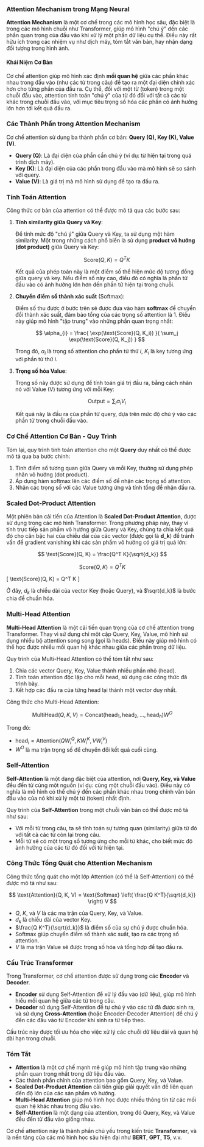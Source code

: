 ### **Attention Mechanism trong Mạng Neural**

**Attention Mechanism** là một cơ chế trong các mô hình học sâu, đặc biệt là trong các mô hình chuỗi như Transformer, giúp mô hình "chú ý" đến các phần quan trọng của đầu vào khi xử lý một phần dữ liệu cụ thể. Điều này rất hữu ích trong các nhiệm vụ như dịch máy, tóm tắt văn bản, hay nhận dạng đối tượng trong hình ảnh.

#### **Khái Niệm Cơ Bản**

Cơ chế attention giúp mô hình xác định **mối quan hệ** giữa các phần khác nhau trong đầu vào (như các từ trong câu) để tạo ra một đại diện chính xác hơn cho từng phần của đầu ra. Cụ thể, đối với một từ (token) trong một chuỗi đầu vào, attention tính toán "chú ý" của từ đó đối với tất cả các từ khác trong chuỗi đầu vào, với mục tiêu trọng số hóa các phần có ảnh hưởng lớn hơn tới kết quả đầu ra.

### **Các Thành Phần trong Attention Mechanism**

Cơ chế attention sử dụng ba thành phần cơ bản: **Query (Q), Key (K), Value (V)**.

- **Query (Q)**: Là đại diện của phần cần chú ý (ví dụ: từ hiện tại trong quá trình dịch máy).
- **Key (K)**: Là đại diện của các phần trong đầu vào mà mô hình sẽ so sánh với query.
- **Value (V)**: Là giá trị mà mô hình sử dụng để tạo ra đầu ra.

### **Tính Toán Attention**

Công thức cơ bản của attention có thể được mô tả qua các bước sau:

1. **Tính similarity giữa Query và Key**: 

   Để tính mức độ "chú ý" giữa Query và Key, ta sử dụng một hàm similarity. Một trong những cách phổ biến là sử dụng **product vô hướng (dot product)** giữa Query và Key:

   $$
   \text{Score}(Q, K) = Q^T K
   $$

   Kết quả của phép toán này là một điểm số thể hiện mức độ tương đồng giữa query và key. Nếu điểm số này cao, điều đó có nghĩa là phần tử đầu vào có ảnh hưởng lớn hơn đến phần tử hiện tại trong chuỗi.

2. **Chuyển điểm số thành xác suất** (Softmax):

   Điểm số thu được ở bước trên sẽ được đưa vào hàm **softmax** để chuyển đổi thành xác suất, đảm bảo tổng của các trọng số attention là 1. Điều này giúp mô hình "tập trung" vào những phần quan trọng nhất:

   $$
   \alpha_{i} = \frac{ \exp(\text{Score}(Q, K_i)) }{ \sum_j \exp(\text{Score}(Q, K_j)) }
   $$

   Trong đó, $\alpha_{i}$ là trọng số attention cho phần tử thứ $i$, $K_i$ là key tương ứng với phần tử thứ $i$.

3. **Trọng số hóa Value**:

   Trọng số này được sử dụng để tính toán giá trị đầu ra, bằng cách nhân nó với Value (V) tương ứng với mỗi Key:

   $$
   \text{Output} = \sum_{i} \alpha_{i} V_i
   $$

   Kết quả này là đầu ra của phần tử query, dựa trên mức độ chú ý vào các phần tử trong chuỗi đầu vào.

### **Cơ Chế Attention Cơ Bản - Quy Trình**

Tóm lại, quy trình tính toán attention cho một **Query** duy nhất có thể được mô tả qua ba bước chính:

1. Tính điểm số tương quan giữa Query và mỗi Key, thường sử dụng phép nhân vô hướng (dot product).
2. Áp dụng hàm softmax lên các điểm số để nhận các trọng số attention.
3. Nhân các trọng số với các Value tương ứng và tính tổng để nhận đầu ra.

### **Scaled Dot-Product Attention**

Một phiên bản cải tiến của Attention là **Scaled Dot-Product Attention**, được sử dụng trong các mô hình Transformer. Trong phương pháp này, thay vì tính trực tiếp sản phẩm vô hướng giữa Query và Key, chúng ta chia kết quả đó cho căn bậc hai của chiều dài của các vector (được gọi là **d_k**) để tránh vấn đề gradient vanishing khi các sản phẩm vô hướng có giá trị quá lớn:

$$
\text{Score}(Q, K) = \frac{Q^T K}{\sqrt{d_k}}
$$

$$
\text{Score}(Q, K) = Q^T K
$$

\[
\text{Score}(Q, K) = Q^T K
\]


Ở đây, $d_k$ là chiều dài của vector Key (hoặc Query), và $\sqrt{d_k}$ là bước chia để chuẩn hóa.

### **Multi-Head Attention**

**Multi-Head Attention** là một cải tiến quan trọng của cơ chế attention trong Transformer. Thay vì sử dụng chỉ một cặp Query, Key, Value, mô hình sử dụng nhiều bộ attention song song (gọi là heads). Điều này giúp mô hình có thể học được nhiều mối quan hệ khác nhau giữa các phần trong dữ liệu.

Quy trình của Multi-Head Attention có thể tóm tắt như sau:

1. Chia các vector Query, Key, Value thành nhiều phần nhỏ (head).
2. Tính toán attention độc lập cho mỗi head, sử dụng các công thức đã trình bày.
3. Kết hợp các đầu ra của từng head lại thành một vector duy nhất.

Công thức cho Multi-Head Attention:

$$
\text{MultiHead}(Q, K, V) = \text{Concat}(\text{head}_1, \text{head}_2, \dots, \text{head}_h) W^O
$$

Trong đó:

- $\text{head}_i = \text{Attention}(QW_i^Q, KW_i^K, VW_i^V)$
- $W^O$ là ma trận trọng số để chuyển đổi kết quả cuối cùng.

### **Self-Attention**

**Self-Attention** là một dạng đặc biệt của attention, nơi **Query, Key, và Value** đều đến từ cùng một nguồn (ví dụ: cùng một chuỗi đầu vào). Điều này có nghĩa là mô hình có thể chú ý đến các phần khác nhau trong chính văn bản đầu vào của nó khi xử lý một từ (token) nhất định.

Quy trình của **Self-Attention** trong một chuỗi văn bản có thể được mô tả như sau:

- Với mỗi từ trong câu, ta sẽ tính toán sự tương quan (similarity) giữa từ đó với tất cả các từ còn lại trong câu.
- Mỗi từ sẽ có một trọng số tương ứng cho mỗi từ khác, cho biết mức độ ảnh hưởng của các từ đó đối với từ hiện tại.

### **Công Thức Tổng Quát cho Attention Mechanism**

Công thức tổng quát cho một lớp Attention (có thể là Self-Attention) có thể được mô tả như sau:

$$
\text{Attention}(Q, K, V) = \text{Softmax} \left( \frac{Q K^T}{\sqrt{d_k}} \right) V
$$

- $Q$, $K$, và $V$ là các ma trận của Query, Key, và Value.
- $d_k$ là chiều dài của vector Key.
- $\frac{Q K^T}{\sqrt{d_k}}$ là điểm số của sự chú ý được chuẩn hóa.
- $\text{Softmax}$ giúp chuyển điểm số thành xác suất, tạo ra các trọng số attention.
- $V$ là ma trận Value sẽ được trọng số hóa và tổng hợp để tạo đầu ra.

### **Cấu Trúc Transformer**

Trong Transformer, cơ chế attention được sử dụng trong các **Encoder** và **Decoder**.

- **Encoder** sử dụng Self-Attention để xử lý đầu vào (dữ liệu), giúp mô hình hiểu mối quan hệ giữa các từ trong câu.
- **Decoder** sử dụng Self-Attention để tự chú ý vào các từ đã được sinh ra, và sử dụng **Cross-Attention** (hoặc Encoder-Decoder Attention) để chú ý đến các đầu vào từ Encoder khi sinh ra từ tiếp theo.

Cấu trúc này được tối ưu hóa cho việc xử lý các chuỗi dữ liệu dài và quan hệ dài hạn trong chuỗi.

### **Tóm Tắt**

- **Attention** là một cơ chế mạnh mẽ giúp mô hình tập trung vào những phần quan trọng nhất trong dữ liệu đầu vào.
- Các thành phần chính của attention bao gồm Query, Key, và Value.
- **Scaled Dot-Product Attention** cải tiến giúp giải quyết vấn đề liên quan đến độ lớn của các sản phẩm vô hướng.
- **Multi-Head Attention** giúp mô hình học được nhiều thông tin từ các mối quan hệ khác nhau trong đầu vào.
- **Self-Attention** là một dạng của attention, trong đó Query, Key, và Value đều đến từ đầu vào giống nhau.

Cơ chế attention này là thành phần chủ yếu trong kiến trúc **Transformer**, và là nền tảng của các mô hình học sâu hiện đại như **BERT**, **GPT**, **T5**, v.v.